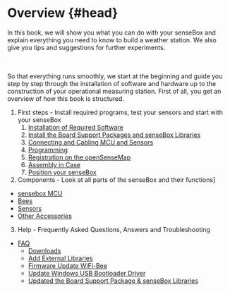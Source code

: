# Overview {#head}

<div class="description">In this book, we will show you what you can do with your senseBox and explain everything you need to know to build a weather station. We also give you tips and suggestions for further experiments.
</div>
<div class="line">
    <br>
    <br>
</div>

So that everything runs smoothly, we start at the beginning and guide you step by step through the installation of software and hardware up to the construction of your operational measuring station. First of all, you get an overview of how this book is structured.

1. First steps  - Install required programs, test your sensors and start with your senseBox
   1. [Installation of Required Software](erste-schritte/software-installation.md)
   2. [Install the Board Support Packages and senseBox Libraries](erste-schritte/board-support-packages-installieren.md)
   3. [Connecting and Cabling MCU and Sensors](erste-schritte/anschluss-und-verkabelung.md)
   4. [Programming](erste-schritte/komponenten-testen.md)
   5. [Registration on the openSenseMap](erste-schritte/registrierung-auf-der-openSenseMap.md)
   6. [Assembly in Case](erste-schritte/zusammenbau.md)
   7. [Position your senseBox](erste-schritte/sensebox-aufstellen.md)
2. Components - Look at all parts of the senseBox and their functions]
  * [sensebox MCU](komponenten/sensebox-mcu.md)
  * [Bees](komponenten/bees/README.md)
  * [Sensors](komponenten/sensoren/README.md)
  * [Other Accessories](komponenten/zubehoer/README.md)
3. Help - Frequently Asked Questions, Answers and Troubleshooting
  * [FAQ](hilfe/hilfe.md)
    * [Downloads](hilfe/downloads.md)
    * [Add External Libraries](hilfe/add-external-libraries.md)
    * [Firmware Update WiFi-Bee](hilfe/additional-info.md)
    * [Update Windows USB Bootloader Driver](hilfe/win-boot-help.md)
    * [Updated the Board Support Package & senseBox Libraries](hilfe/aktualisierung_bsp_libraries.md)
